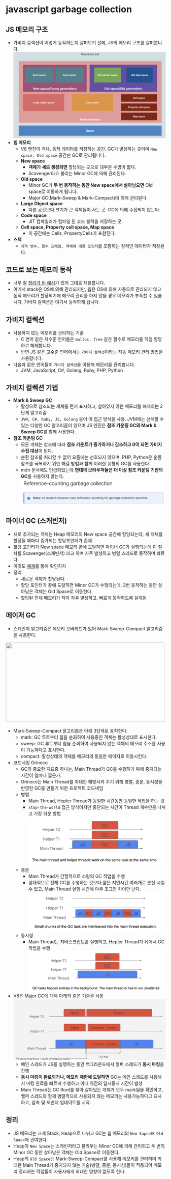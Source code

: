 # javascript garbage collection

## JS 메모리 구조

- 가비지 컬렉션이 어떻게 동작하는지 살펴보기 전에, JS의 메모리 구조를 살펴봅니다.
![JS 메모리 구조](./images/../../images/js/JS_메모리구조.png)
- **힙 메모리**
  - V8 엔진이 객체, 동적 데이터를 저장하는 공간. GC가 발생하는 곳이며 `New space, Old space` 공간만 GC로 관리됩니다.
  - **New space**
    - **객체가 새로 생성되면** 할당되는 곳으로 대부분 수명이 짧다.
    - Scavenger라고 불리는 Minor GC에 의해 관리된다.
  - **Old space**
    - Minor GC가 **두 번 동작하는 동안 New space에서 살아남으면** Old space로 이동하게 됩니다.
    - Major GC(Mark-Sweep & Mark-Compact)에 의해 관리된다.
  - **Large Object space**
    - 다른 공간보다 크기가 큰 객체들이 사는 곳. GC에 의해 수집되지 않는다.
  - **Code space**
    - JIT 컴파일러가 컴파일 된 코드 블럭을 저장하는 곳.
  - **Cell space, Property cell space, Map space**
    - 이 공간에는 Cells, PropertyCells가 포함된다.
- **스택**
  - `지역 변수, 함수 프레임, 객체에 대한 포인터`를 포함하는 정적인 데이터가 저장된다.

## 코드로 보는 메모리 동작

- 너무 잘 [정리가 된 예시](https://speakerdeck.com/deepu105/v8-memory-usage-stack-and-heap?slide=2)가 있어 그대로 채용합니다.
- 여기서 stack은 OS에 의해 관리되지만, 힙은 OS에 의해 자동으로 관리되지 않고 동적 메모리가 할당되기에 메모리 관리를 하지 않을 경우 메모리가 부족할 수 있습니다. 가바지 컬렉션은 여기서 동작하게 됩니다.

## 가비지 컬렉션

- 사용하지 않는 메모리를 관리하는 기술
  - C 언어 같은 저수준 언어들은 `malloc, free` 같은 함수로 메모리를 직접 할당하고 해제합니다.
  - 반면 JS 같은 고수준 언어에서는 `가비지 컬렉션`이라는 자동 메모리 관리 방법을 사용합니다.
- 다음과 같은 언어들이 `가비지 컬렉션`을 이용해 메모리를 관리합니다.
  - JVM, JavaScript, C#, Golang, Ruby, PHP, Python

## 가비지 컬렉션 기법

- **Mark & ​​Sweep GC**
  - 활성으로 참조되는 개체를 먼저 표시하고, 살아있지 않은 메모리를 해제하는 2단계 알고리즘
  - `JVM, C#, Ruby, JS, Golang` 등이 이 접근 방식을 사용. JVM에는 선택할 수 있는 다양한 GC 알고리즘이 있으며 JS 엔진은 **참조 카운팅 GC와 Mark & ​​Sweep GC**를 함께 사용한다.
- **참조 카운팅 GC**
  - 모든 개체는 참조에 따라 **참조 카운트가 증가하거나 감소하고 0이 되면 가비지 수집 대상**이 된다.
  - 순환 참조를 처리할 수 없어 요즘에는 선호되지 않으며, PHP, Python은 순환 참조를 극복하기 위한 해결 방법과 함께 이러한 유형의 GC를 사용한다.
  - mdn 문서에도 언급되었는데 **현대의 브라우저들은 더 이상 참조 카운팅 기반의 GC**를 사용하지 않는다.
    ![](../images/JS/참조카운팅_더이상사용안됨.png)

## 마이너 GC (스캐빈저)

- 새로 추가되는 객체는 Heap 메모리의 New space 공간에 할당되는데, 새 객체를 할당될 때마다 증가되는 할당포인터가 존재
- 할당 포인터가 New space 메모리 끝에 도달하면 마이너 GC가 실행되는데 이 절차를 Scavenger(스캐빈저) 라고 하며 자주
발생하고 병렬 스레드로 동작하며 빠르다.
- 이것도 [예제](https://speakerdeck.com/deepu105/v8-minor-gc)를 통해 확인하자
- 정리
  - 새로운 객체가 할당된다.
  - 할당 포인터가 끝에 도달하면 Minor GC가 수행되는데, 2번 동작하는 동안 살아남은 객체는 Old Space로 이동한다.
  - 할당된 전체 메모리가 작아 자주 발생하고, 빠르게 동작하도록 설계됨

## 메이저 GC

- 스캐빈저 알고리즘은 메모리 오버헤드가 있어 Mark-Sweep-Compact 알고리즘을 사용한다.
<img src="https://i.imgur.com/rcjSZ0T.gif" width="500" height="250" />

- Mark-Sweep-Compact 알고리즘은 아래 3단계로 동작한다.
  - mark: GC 루트부터 힙을 순회하여 사용중인 객체는 활성상태로 표시한다.
  - sweep: GC 루트부터 힙을 순회하여 사용되지 않는 객체의 메모리 주소를 사용이 가능하다고 표시한다.
  - compact: 활성상태의 객체를 메모리의 동일한 페이지로 이동시킨다.
- 코드네임 Orinoco
  - GC의 중요한 지표중 하나는, Main Thread가 GC를 수행하기 위해 중지되는 시간이 얼마나 짧은가.
  - Orinoco는 Main Thread를 최대한 해방시켜 주기 위해 병렬, 증분, 동시성을 반영한 GC를 만들기 위한 프로젝트 코드네임
  - 병렬
    - Main Thread, Hepler Thread가 동일한 시간동안 동일한 작업을 하는 것
    - `stop-the-world` 접근 방식이지만 중단되는 시간이 Thread 개수만큼 나뉘고 가장 쉬운 방법
    ![병렬](../images/js/병렬.png)
  - 증분
    - Main Thread가 간헐적으로 소량의 GC 작업을 수행
    - 상대적으로 전체 GC를 수행하는 것보다 짧은 지연시간 여러개로 분산 시킬 수 있고, Main Thread 실행 시간에 아주 조그만 차이만 난다.
    ![증분](../images/js/increment.png)
  - 동시성
    - Main Thread는 자바스크립트를 실행하고, Hepler Thread가 뒤에서 GC 작업을 수행
    ![동시성](../images/concurrent.png)
- V8은 Major GC에 대해 아래와 같은 기술을 사용
![동작방식](../images/js/가비지컬렉터.png)
  - 메인 스레드가 JS를 실행하는 동안 백그라운드에서 헬퍼 스레드가 **동시 마킹**을 진행
  - **동시 마킹이 완료되거나, 메모리 제한에 도달하면** GC는 메인 스레드를 사용해서 마킹 완료를 빠르게 수행하고 이때 약간의 일시중지 시간이 발생
  - Main Thread는 GC Root를 찾아 살아있는 개체가 모두 mark됨을 확인하고, 헬퍼 스레드와 함께 병렬적으로 사용되지 않는 메모리는 사용가능하다고 표시하고, 압축 및 포인터 업데이트를 시작.

## 정리

- JS 메모리는 크게 Stack, Heap으로 나뉘고 GC는 힙 메모리의 `New Sapce와 Old Space`에 관여한다.
- Heap의 `New Space`는 스캐빈저라고 불리우는 Minor GC에 의해 관리되고 두 번의 Minor GC 동안 살아남은 객체는 Old Space로 이동한다.
- Heap의 `Old Space`는 Mark-Sweep-Compact를 사용해 메모리를 관리하며 최대한 Main Thread가 중지되지 않는 기술(병렬, 증분, 동시성)들이 적용되어 메모리 정리하는 작업들이 사용자에게 최대한 영향이 없도록 한다.

